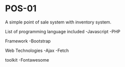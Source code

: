 # POS-01
A simple point of sale system with inventory system.

List of programming language included
-Javascript
-PHP

Framework
-Bootstrap

Web Technologies
-Ajax
-Fetch

toolkit
-Fontawesome






